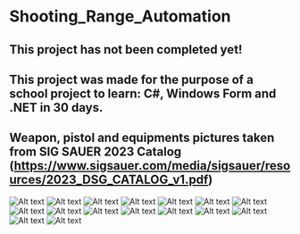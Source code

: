# Shooting_Range_Automation
This project has not been completed yet!
---------------------------------------------------------------------------------------------------------
This project was made for the purpose of a school project to learn: C#, Windows Form and .NET in 30 days.
---------------------------------------------------------------------------------------------------------
Weapon, pistol and equipments pictures taken from SIG SAUER 2023 Catalog
(https://www.sigsauer.com/media/sigsauer/resources/2023_DSG_CATALOG_v1.pdf)
---------------------------------------------------------------------------------------------------------


![ Alt text](start.png)  [](start.png)
![ Alt text](signin.png)  [](signin.png)
![ Alt text](login.png)  [](login.png)
![ Alt text](presentation.png)  [](presentation.png)
![ Alt text](appointment.png)  [](appointment.png)
![ Alt text](personal_information.png)  [](personal_information.png)
![ Alt text](login.png)  [](login.png)
![ Alt text](member_board.png)  [](member_board.png)
![ Alt text](appointment_ccchange_list.png)  [](appointment_ccchange_list.png)
![ Alt text](member_list.png)  [](member_list.png)
![ Alt text](admin_board.png)  [](admin_board.png)
![ Alt text](member_list.png)  [](member_list.png)
![ Alt text](member_list.png)  [](member_list.png)
![ Alt text](member_list.png)  [](member_list.png)
![ Alt text](member_list.png)  [](member_list.png)
![ Alt text](member_list.png)  [](member_list.png)

